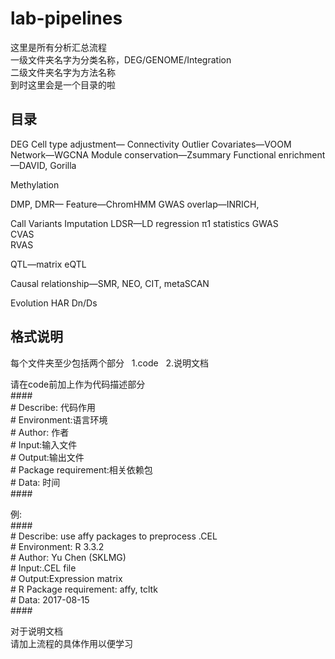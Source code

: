 # lab-pipelines
这里是所有分析汇总流程  
一级文件夹名字为分类名称，DEG/GENOME/Integration  
二级文件夹名字为方法名称  
到时这里会是一个目录的啦  
 

## 目录
DEG 
Cell type adjustment—
Connectivity Outlier
Covariates—VOOM
Network—WGCNA
Module conservation—Zsummary
Functional enrichment—DAVID, Gorilla

Methylation 

DMP, DMR—
Feature—ChromHMM
GWAS overlap—INRICH, 


Call Variants
Imputation
LDSR—LD regression
π1 statistics
GWAS  
CVAS  
RVAS  

QTL—matrix eQTL

Causal relationship—SMR, NEO, CIT, metaSCAN  

Evolution
HAR
Dn/Ds  

## 格式说明
每个文件夹至少包括两个部分  
1.code  
2.说明文档

请在code前加上作为代码描述部分  
\####  
\# Describe: 代码作用  
\# Environment:语言环境  
\# Author: 作者  
\# Input:输入文件  
\# Output:输出文件  
\# Package requirement:相关依赖包  
\# Data: 时间  
\####

例:    
\####  
\# Describe: use affy packages to preprocess .CEL  
\# Environment: R 3.3.2  
\# Author: Yu Chen (SKLMG)  
\# Input:.CEL file  
\# Output:Expression matrix  
\# R Package requirement: affy, tcltk  
\# Data: 2017-08-15  
\####  

对于说明文档  
请加上流程的具体作用以便学习

